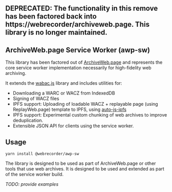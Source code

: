 DEPRECATED: The functionality in this remove has been factored back into https://webrecorder/archiveweb.page. This library is no longer maintained.
--

## ArchiveWeb.page Service Worker (awp-sw)

This library has been factored out of [ArchiveWeb.page](https://webrecorder/archiveweb.page) and represents the core service worker implementation
necessarily for high-fidelity web archiving.

It extends the [wabac.js](https://webrecorder/wabac.js) library and includes utilities for:
- Downloading a WARC or WACZ from IndexedDB
- Signing of WACZ files
- IPFS support: Uploading of loadable WACZ + replayable page (using ReplayWeb.page) template to IPFS, using [auto-js-ipfs](https://github.com/RangerMauve/auto-js-ipfs)
- IPFS support: Experimental custom chunking of web archives to improve deduplication.
- Extensible JSON API for clients using the service worker.


## Usage

```
yarn install @webrecorder/awp-sw
```

The library is designed to be used as part of ArchiveWeb.page or other tools that use web archives. It is designed to be used and extended
as part of the service worker build.

*TODO: provide examples*
